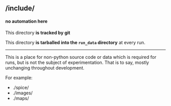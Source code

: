## <project-root>/include/

#### no automation here
This directory **is tracked by git**

This directory **is tarballed into the `run_data` directory** at every run.

***

This is a place for non-python source code or data which is required for runs,
but is not the subject of experimentation.  That is to say, mostly unchanging
throughout development.

For example:
 - ./spice/
 - ./images/
 - ./maps/